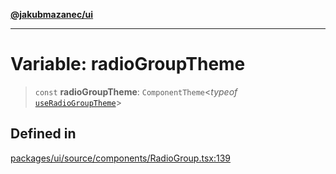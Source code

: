 [**@jakubmazanec/ui**](../README.md)

---

# Variable: radioGroupTheme

> `const` **radioGroupTheme**: `ComponentTheme`\<_typeof_
> [`useRadioGroupTheme`](../functions/useRadioGroupTheme.md)\>

## Defined in

[packages/ui/source/components/RadioGroup.tsx:139](https://github.com/jakubmazanec/tools/blob/92d3fc1374d1ad6d45198d05d061e0f856a89434/packages/ui/source/components/RadioGroup.tsx#L139)
